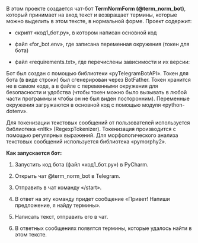 В этом проекте создается чат-бот **TermNormForm (@term_norm_bot)**, который принимает на вход текст и возвращает термины, которые можно выделить в этом тексте, в нормальной форме. Проект содержит:

- скрипт «код1_бот.py», в котором написан основной код

- файл «for_bot.env», где записана переменная окружения (токен для бота)

- файл «requirements.txt», где перечислены зависимости и их версии:


Бот был создан с помощью библиотеки «pyTelegramBotAPI». Токен для бота (в виде строки) был сгенерирован через BotFather. Токен хранится не в самом коде, а в файле с переменными окружения для безопасности и удобства (чтобы токен можно было вызывать в любой части программы и чтобы он не был виден посторонним). Переменные окружения загружаются в основной код с помощью модуля «python-dotenv».

Для токенизации текстовых сообщений от пользователей используется библиотека «nltk» (RegexpTokenizer). Токенизация производится с помощью регулярных выражений. Для морфологического анализа текстовых сообщений используется библиотека «pymorphy2».


**Как запускается бот:**

1) Запустить код бота (файл «код1_бот.py») в PyCharm.

2) Открыть чат @term_norm_bot в Telegram.
   
3) Отправить в чат команду «/start».

4) В ответ на эту команду придет сообщение «Привет! Напиши предложение, я найду термины».

5) Написать текст, отправить его в чат.

6) В ответных сообщениях появятся термины, которые удалось найти в этом тексте.
